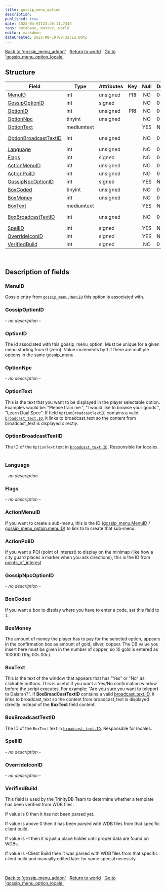 ```yaml
---
title: gossip_menu_option
description: 
published: true
date: 2023-04-01T23:40:11.744Z
tags: database, master, world
editor: markdown
dateCreated: 2021-08-30T09:32:12.004Z
---
```


<a href="https://trinitycore.info/en/database/master/world/gossip_menu_addon" class="mt-5 v-btn v-btn--depressed v-btn--flat v-btn--outlined theme--light v-size--default darkblue--text text--lighten-3"><span class="v-btn__content"><i aria-hidden="true" class="v-icon notranslate v-icon--left mdi mdi-arrow-left theme--light"></i><span>Back to 'gossip_menu_addon'</span></span></a>&nbsp;&nbsp;&nbsp;<a href="https://trinitycore.info/en/database/master/world/home" class="mt-5 v-btn v-btn--depressed v-btn--flat v-btn--outlined theme--light v-size--default darkblue--text text--lighten-3"><span class="v-btn__content"><i aria-hidden="true" class="v-icon notranslate v-icon--left mdi mdi-home-outline theme--light"></i><span>Return to world</span></span></a>&nbsp;&nbsp;&nbsp;<a href="https://trinitycore.info/en/database/master/world/gossip_menu_option_locale" class="mt-5 v-btn v-btn--depressed v-btn--flat v-btn--outlined theme--light v-size--default darkblue--text text--lighten-3"><span class="v-btn__content"><span>Go to 'gossip_menu_option_locale'</span><i aria-hidden="true" class="v-icon notranslate v-icon--right mdi mdi-arrow-right theme--light"></i></span></a>

## Structure

| Field | Type | Attributes | Key | Null | Default | Extra | Comment | Source in sniff |
| --- | --- | --- | :---: | :---: | --- | --- | --- | --- |
| [MenuID](#menuid) | int | unsigned | PRI | NO | 0 |  |  | SMSG_GOSSIP_MESSAGE |
| [GossipOptionID](#gossipoptionid) | int | signed |  | NO | 0 |  |  |  |
| [OptionID](#optionid) | int | unsigned | PRI | NO | 0 |  |  | SMSG_GOSSIP_MESSAGE |
| [OptionNpc](#optionnpc) | tinyint | unsigned |  | NO | 0 |  |  | SMSG_GOSSIP_MESSAGE |
| [OptionText](#optiontext) | mediumtext |  |  | YES | NULL |  |  | SMSG_GOSSIP_MESSAGE |
| [OptionBroadcastTextID](#optionbroadcasttextid) | int | unsigned |  | NO | 0 |  |  | fetched from hotfixes db (via wpp) |
| [Language](#language) | int | unsigned |  | NO | 0 |  |  |  |
| [Flags](#flags) | int | signed |  | NO | 0 |  |  |  |
| [ActionMenuID](#actionmenuid) | int | unsigned |  | NO | 0 |  |  | CMSG_GOSSIP_SELECT_OPTION |
| [ActionPoiID](#actionpoiid) | int | unsigned |  | NO | 0 |  |  | SMSG_GOSSIP_POI |
| [GossipNpcOptionID](#gossipnpcoptionid) | int | signed |  | YES | NULL |  |  |  |
| [BoxCoded](#boxcoded) | tinyint | unsigned |  | NO | 0 |  |  | SMSG_GOSSIP_MESSAGE |
| [BoxMoney](#boxmoney) | int | unsigned |  | NO | 0 |  |  | SMSG_GOSSIP_MESSAGE |
| [BoxText](#boxtext) | mediumtext |  |  | YES | NULL |  |  | SMSG_GOSSIP_MESSAGE |
| [BoxBroadcastTextID](#boxbroadcasttextid) | int | unsigned |  | NO | 0 |  |  | fetched from hotfixes db (via wpp) |
| [SpellID](#spellid) | int | signed |  | YES | NULL |  |  |  |
| [OverrideIconID](#overrideiconid) | int | signed |  | YES | NULL |  |  |  |
| [VerifiedBuild](#verifiedbuild) | int | signed |  | NO | 0 |  |  | generated |
&nbsp;
## Description of fields

### MenuID
Gossip entry from [`gossip_menu.MenuID`](/database/master/world/gossip_menu#MenuID) this option is associated with.
&nbsp;

### GossipOptionID
*- no description -*
&nbsp;

### OptionID
The id associated with this gossip_menu_option. Must be unique for a given menu starting from 0 (zero).
Value increments by 1 if there are multiple options in the same gossip_menu.
&nbsp;

### OptionNpc
*- no description -*
&nbsp;

### OptionText
This is the text that you want to be displayed in the player selectable option. Examples would be: "Please train me.", "I would like to browse your goods.", "Learn Dual Spec".
If field `OptionBroadcastTextID` contains a valid [`broadcast_text.ID`](/database/master/world/broadcast_text#ID), it links to broadcast_text so the content from broadcast_text is displayed directly.
&nbsp;

### OptionBroadcastTextID
The ID of the `OptionText` text in [`broadcast_text.ID`](/database/master/world/broadcast_text#ID). Responsible for locales.
&nbsp;

### Language
*- no description -*
&nbsp;

### Flags
*- no description -*
&nbsp;

### ActionMenuID
If you want to create a sub-menu, this is the ID ([gossip_menu.MenuID](../world/gossip_menu#menuid) / [gossip_menu_option.menuID](../world/gossip_menu_option#menuid)) to link to to create that sub-menu.
&nbsp;

### ActionPoiID
If you want a POI (point of interest) to display on the minimap (like how a city guard places a marker when you ask directions), this is the ID from [points_of_interest](../world/points_of_interest#id)
&nbsp;

### GossipNpcOptionID
*- no description -*
&nbsp;

### BoxCoded
If you want a box to display where you have to enter a code, set this field to `1`.
&nbsp;

### BoxMoney
The amount of money the player has to pay for the selected option, appears in the confirmation box as amount of gold, silver, copper.
The DB value you insert here must be given in the number of copper, so 10 gold is entered as 100000 (10g 00s 00c).
&nbsp;

### BoxText
This is the text of the window that appears that has "Yes" or "No" as clickable buttons. This is useful if you want a Yes/No confirmation window before the script executes. For example: "Are you sure you want to teleport to Dalaran?".
If **BoxBroadCastTextID** contains a valid [broadcast_text.ID](../world/broadcast_text#id), it links to broadcast_text so the content from broadcast_text is displayed directly instead of the **BoxText** field content.
&nbsp;

### BoxBroadcastTextID
The ID of the `BoxText` text in [`broadcast_text.ID`](/database/master/world/broadcast_text#ID). Responsible for locales.
&nbsp;

### SpellID
*- no description -*
&nbsp;

### OverrideIconID
*- no description -*
&nbsp;

### VerifiedBuild
This field is used by the TrinityDB Team to determine whether a template has been verified from WDB files.

If value is 0 then it has not been parsed yet.

If value is above 0 then it has been parsed with WDB files from that specific client build.

If value is -1 then it is just a place holder until proper data are found on WDBs.

If value is -Client Build then it was parsed with WDB files from that specific client build and manually edited later for some special necessity.

&nbsp;

<a href="https://trinitycore.info/en/database/master/world/gossip_menu_addon" class="mt-5 v-btn v-btn--depressed v-btn--flat v-btn--outlined theme--light v-size--default darkblue--text text--lighten-3"><span class="v-btn__content"><i aria-hidden="true" class="v-icon notranslate v-icon--left mdi mdi-arrow-left theme--light"></i><span>Back to 'gossip_menu_addon'</span></span></a>&nbsp;&nbsp;&nbsp;<a href="https://trinitycore.info/en/database/master/world/home" class="mt-5 v-btn v-btn--depressed v-btn--flat v-btn--outlined theme--light v-size--default darkblue--text text--lighten-3"><span class="v-btn__content"><i aria-hidden="true" class="v-icon notranslate v-icon--left mdi mdi-home-outline theme--light"></i><span>Return to world</span></span></a>&nbsp;&nbsp;&nbsp;<a href="https://trinitycore.info/en/database/master/world/gossip_menu_option_locale" class="mt-5 v-btn v-btn--depressed v-btn--flat v-btn--outlined theme--light v-size--default darkblue--text text--lighten-3"><span class="v-btn__content"><span>Go to 'gossip_menu_option_locale'</span><i aria-hidden="true" class="v-icon notranslate v-icon--right mdi mdi-arrow-right theme--light"></i></span></a>
